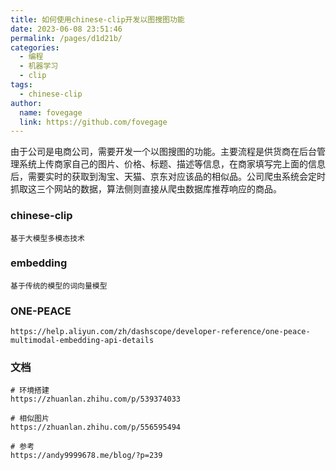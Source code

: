 ```yaml
---
title: 如何使用chinese-clip开发以图搜图功能
date: 2023-06-08 23:51:46
permalink: /pages/d1d21b/
categories:
  - 编程
  - 机器学习
  - clip
tags:
  - chinese-clip
author:
  name: fovegage
  link: https://github.com/fovegage
---
```


>
由于公司是电商公司，需要开发一个以图搜图的功能。主要流程是供货商在后台管理系统上传商家自己的图片、价格、标题、描述等信息，在商家填写完上面的信息后，需要实时的获取到淘宝、天猫、京东对应该品的相似品。公司爬虫系统会定时抓取这三个网站的数据，算法侧则直接从爬虫数据库推荐响应的商品。

### chinese-clip

```
基于大模型多模态技术
```

### embedding

```
基于传统的模型的词向量模型
```

### ONE-PEACE

```
https://help.aliyun.com/zh/dashscope/developer-reference/one-peace-multimodal-embedding-api-details
```

### 文档

```
# 环境搭建
https://zhuanlan.zhihu.com/p/539374033

# 相似图片
https://zhuanlan.zhihu.com/p/556595494

# 参考
https://andy9999678.me/blog/?p=239
```